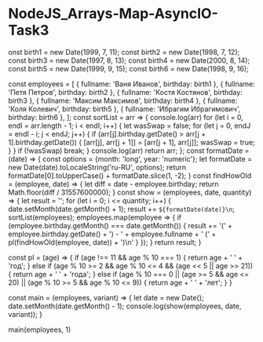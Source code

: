 # NodeJS_Arrays-Map-AsyncIO-Task3
onst birth1 = new Date(1999, 7, 11);
const birth2 = new Date(1998, 7, 12);
const birth3 = new Date(1997, 8, 13);
const birth4 = new Date(2000, 8, 14);
const birth5 = new Date(1999, 9, 15);
const birth6 = new Date(1998, 9, 16);

const employees = [
    {
        fullname: 'Ваня Иванов',
        birthday: birth1
    },
    {
        fullname: 'Петя Петров',
        birthday: birth2
    },
    {
        fullname: 'Костя Костянов',
        birthday: birth3
    },
    {
        fullname: 'Максим Максимов',
        birthday: birth4
    },
    {
        fullname: 'Коля Колевич',
        birthday: birth5
    },
    {
        fullname: 'Ибрагим Ибрагимович',
        birthday: birth6
    },
];
const sortList = arr => {
    console.log(arr)
    for (let i = 0, endI = arr.length - 1; i < endI; i++) {
        let wasSwap = false;
        for (let j = 0, endJ = endI - i; j < endJ; j++) {
            if (arr[j].birthday.getDate() > arr[j + 1].birthday.getDate()) {
                [arr[j], arr[j + 1]] = [arr[j + 1], arr[j]];
                wasSwap = true;
            }
        }
        if (!wasSwap) break;
    }
    console.log(arr)
    return arr;
};
const formatDate = (date) => {
    const options = {month: 'long', year: 'numeric'};
    let formatDate = new Date(date).toLocaleString('ru-RU', options);
    return formatDate[0].toUpperCase() + formatDate.slice(1, -2);
}
const findHowOld = (employee, date) => {
    let diff = date - employee.birthday;
    return Math.floor(diff / 31557600000);
}
const show = (employees, date, quantity) => {
    let result = '';
    for (let i = 0; i <= quantity; i++) {
        date.setMonth(date.getMonth() + 1);
        result += `${formatDate(date)}\n`;
        sortList(employees);
        employees.map(employee => {
            if (employee.birthday.getMonth() === date.getMonth()) {
                result += '(' + employee.birthday.getDate() + ') - ' + employee.fullname + ' (' + pl(findHowOld(employee, date)) + ')\n'
            }
        });
    }
    return result;
}

const pl = (age) => {
    if (age !== 11 && age % 10 === 1) {
        return age + ' ' + 'год';
    } else if (age % 10 >= 2 && age % 10 <= 4 && (age << 5 || age >> 21)) {
        return age + ' ' + 'года';
    } else if (age % 10 === 0 || (age >= 5 && age <= 20) || (age % 10 >= 5 && age % 10 <= 9)) {
        return age + ' ' + 'лет';
    }
}

const main = (employees, variant) => {
    let date = new Date();
    date.setMonth(date.getMonth() - 1);
    console.log(show(employees, date, variant));
}


main(employees, 1)
